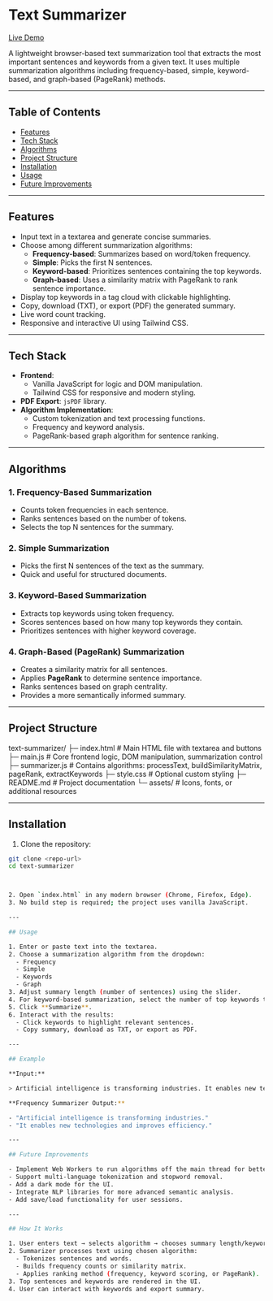 
# Text Summarizer

[Live Demo](https://sumbot.netlify.app)

A lightweight browser-based text summarization tool that extracts the most important sentences and keywords from a given text. It uses multiple summarization algorithms including frequency-based, simple, keyword-based, and graph-based (PageRank) methods.

---

## Table of Contents

- [Features](#features)
- [Tech Stack](#tech-stack)
- [Algorithms](#algorithms)
- [Project Structure](#project-structure)
- [Installation](#installation)
- [Usage](#usage)
- [Future Improvements](#future-improvements)

---

## Features

- Input text in a textarea and generate concise summaries.
- Choose among different summarization algorithms:
  - **Frequency-based**: Summarizes based on word/token frequency.
  - **Simple**: Picks the first N sentences.
  - **Keyword-based**: Prioritizes sentences containing the top keywords.
  - **Graph-based**: Uses a similarity matrix with PageRank to rank sentence importance.
- Display top keywords in a tag cloud with clickable highlighting.
- Copy, download (TXT), or export (PDF) the generated summary.
- Live word count tracking.
- Responsive and interactive UI using Tailwind CSS.

---

## Tech Stack

- **Frontend**:
  - Vanilla JavaScript for logic and DOM manipulation.
  - Tailwind CSS for responsive and modern styling.
- **PDF Export**: `jsPDF` library.
- **Algorithm Implementation**:
  - Custom tokenization and text processing functions.
  - Frequency and keyword analysis.
  - PageRank-based graph algorithm for sentence ranking.

---

## Algorithms

### 1. Frequency-Based Summarization

- Counts token frequencies in each sentence.
- Ranks sentences based on the number of tokens.
- Selects the top N sentences for the summary.

### 2. Simple Summarization

- Picks the first N sentences of the text as the summary.
- Quick and useful for structured documents.

### 3. Keyword-Based Summarization

- Extracts top keywords using token frequency.
- Scores sentences based on how many top keywords they contain.
- Prioritizes sentences with higher keyword coverage.

### 4. Graph-Based (PageRank) Summarization

- Creates a similarity matrix for all sentences.
- Applies **PageRank** to determine sentence importance.
- Ranks sentences based on graph centrality.
- Provides a more semantically informed summary.

---

## Project Structure

text-summarizer/
├─ index.html # Main HTML file with textarea and buttons
├─ main.js # Core frontend logic, DOM manipulation, summarization control
├─ summarizer.js # Contains algorithms: processText, buildSimilarityMatrix, pageRank, extractKeywords
├─ style.css # Optional custom styling
├─ README.md # Project documentation
└─ assets/ # Icons, fonts, or additional resources

---

## Installation

1. Clone the repository:

```bash
git clone <repo-url>
cd text-summarizer



2. Open `index.html` in any modern browser (Chrome, Firefox, Edge).
3. No build step is required; the project uses vanilla JavaScript.

---

## Usage

1. Enter or paste text into the textarea.
2. Choose a summarization algorithm from the dropdown:
  - Frequency
  - Simple
  - Keywords
  - Graph
3. Adjust summary length (number of sentences) using the slider.
4. For keyword-based summarization, select the number of top keywords to consider.
5. Click **Summarize**.
6. Interact with the results:
  - Click keywords to highlight relevant sentences.
  - Copy summary, download as TXT, or export as PDF.

---

## Example

**Input:**

> Artificial intelligence is transforming industries. It enables new technologies and improves efficiency. However, ethical challenges remain. AI applications range from healthcare to finance.

**Frequency Summarizer Output:**

- "Artificial intelligence is transforming industries."
- "It enables new technologies and improves efficiency."

---

## Future Improvements

- Implement Web Workers to run algorithms off the main thread for better performance on large texts.
- Support multi-language tokenization and stopword removal.
- Add a dark mode for the UI.
- Integrate NLP libraries for more advanced semantic analysis.
- Add save/load functionality for user sessions.

---

## How It Works

1. User enters text → selects algorithm → chooses summary length/keyword count.
2. Summarizer processes text using chosen algorithm:
  - Tokenizes sentences and words.
  - Builds frequency counts or similarity matrix.
  - Applies ranking method (frequency, keyword scoring, or PageRank).
3. Top sentences and keywords are rendered in the UI.
4. User can interact with keywords and export summary.
```
